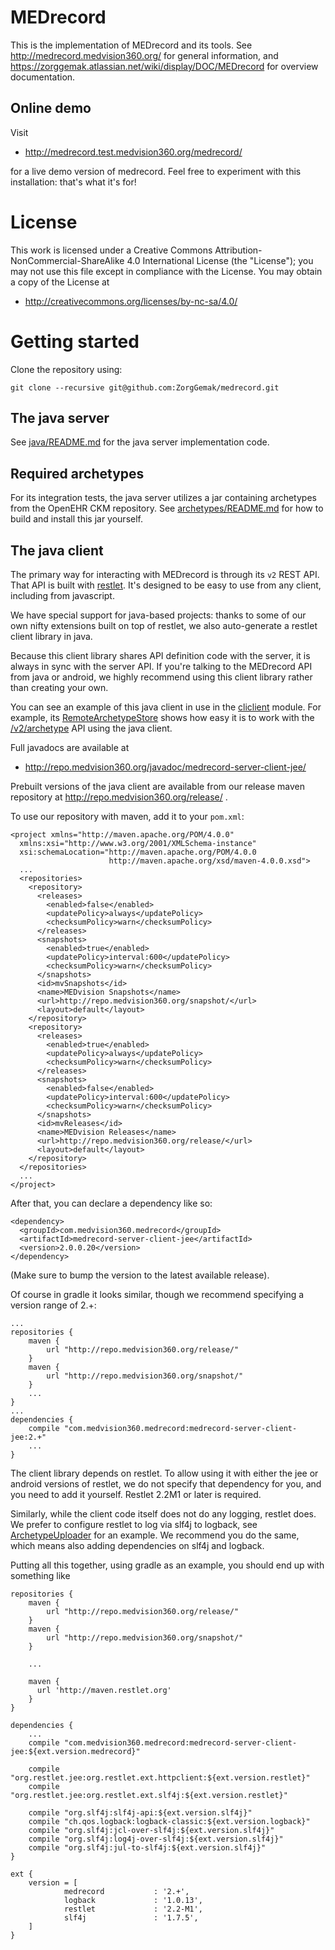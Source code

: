 MEDrecord
=========
This is the implementation of MEDrecord and its tools. See http://medrecord.medvision360.org/ for general information,
and https://zorggemak.atlassian.net/wiki/display/DOC/MEDrecord for overview documentation.

Online demo
-----------
Visit

* http://medrecord.test.medvision360.org/medrecord/

for a live demo version of medrecord. Feel free to experiment with this installation: that's what it's for!


License
=======
This work is licensed under a Creative Commons Attribution-NonCommercial-ShareAlike 4.0 International License (the 
"License"); you may not use this file except in compliance with the License. You may obtain a copy of the License at

* http://creativecommons.org/licenses/by-nc-sa/4.0/


Getting started
===============
Clone the repository using:

    git clone --recursive git@github.com:ZorgGemak/medrecord.git


The java server
---------------
See [java/README.md](java/README.md) for the java server implementation code.


Required archetypes
-------------------
For its integration tests, the java server utilizes a jar containing archetypes from the OpenEHR CKM repository.
See [archetypes/README.md](archetypes/README.md) for how to build and install this jar yourself.


The java client
---------------
The primary way for interacting with MEDrecord is through its `v2` REST API. That API is built with
[restlet](http://restlet.org/). It's designed to be easy to use from any client, including from javascript.

We have special support for java-based projects: thanks to some of our own nifty extensions built on top of restlet, 
we also auto-generate a restlet client library in java.

Because this client library shares API definition code with the server, it is always in sync with the server API. If 
you're talking to the MEDrecord API from java or android, we highly recommend using this client library rather than
creating your own.

You can see an example of this java client in use in the [cliclient](java/medrecord-tools/medrecord-tools-cliclient) 
module. For example, its
[RemoteArchetypeStore](java/medrecord-tools/medrecord-tools-cliclient/src/main/java/com/medvision360/medrecord/tools/cliclient/RemoteArchetypeStore.java#L47)
shows how easy it is to work with the
[/v2/archetype](http://medrecord.test.medvision360.org/medrecord/v2/apidocs/#!/com_medvision360_medrecord_api_archetype)
API using the java client.

Full javadocs are available at
* http://repo.medvision360.org/javadoc/medrecord-server-client-jee/

Prebuilt versions of the java client are available from our release maven repository at
http://repo.medvision360.org/release/ .

To use our repository with maven, add it to your `pom.xml`:

    <project xmlns="http://maven.apache.org/POM/4.0.0"
      xmlns:xsi="http://www.w3.org/2001/XMLSchema-instance"
      xsi:schemaLocation="http://maven.apache.org/POM/4.0.0
                          http://maven.apache.org/xsd/maven-4.0.0.xsd">
      ...
      <repositories>
        <repository>
          <releases>
            <enabled>false</enabled>
            <updatePolicy>always</updatePolicy>
            <checksumPolicy>warn</checksumPolicy>
          </releases>
          <snapshots>
            <enabled>true</enabled>
            <updatePolicy>interval:600</updatePolicy>
            <checksumPolicy>warn</checksumPolicy>
          </snapshots>
          <id>mvSnapshots</id>
          <name>MEDvision Snapshots</name>
          <url>http://repo.medvision360.org/snapshot/</url>
          <layout>default</layout>
        </repository>
        <repository>
          <releases>
            <enabled>true</enabled>
            <updatePolicy>always</updatePolicy>
            <checksumPolicy>warn</checksumPolicy>
          </releases>
          <snapshots>
            <enabled>false</enabled>
            <updatePolicy>interval:600</updatePolicy>
            <checksumPolicy>warn</checksumPolicy>
          </snapshots>
          <id>mvReleases</id>
          <name>MEDvision Releases</name>
          <url>http://repo.medvision360.org/release/</url>
          <layout>default</layout>
        </repository>
      </repositories>
      ...
    </project>

After that, you can declare a dependency like so:

    <dependency>
      <groupId>com.medvision360.medrecord</groupId>
      <artifactId>medrecord-server-client-jee</artifactId>
      <version>2.0.0.20</version>
    </dependency>

(Make sure to bump the version to the latest available release).

Of course in gradle it looks similar, though we recommend specifying a version range of 2.+:

    ...
    repositories {
        maven {
            url "http://repo.medvision360.org/release/"
        }
        maven {
            url "http://repo.medvision360.org/snapshot/"
        }
        ...
    }
    ...
    dependencies {
        compile "com.medvision360.medrecord:medrecord-server-client-jee:2.+"
        ...
    }

The client library depends on restlet. To allow using it with either the jee or android versions of restlet, 
we do not specify that dependency for you, and you need to add it yourself. Restlet 2.2M1 or later is required.

Similarly, while the client code itself does not do any logging, restlet does. We prefer to configure restlet to log 
via slf4j to logback, see
[ArchetypeUploader](java/medrecord-tools/medrecord-tools-cliclient/src/main/java/com/medvision360/medrecord/tools/cliclient/ArchetypeUploader.java#L46)
for an example. We recommend you do the same, which means also adding dependencies on slf4j and logback.

Putting all this together, using gradle as an example, you should end up with something like

    repositories {
        maven {
            url "http://repo.medvision360.org/release/"
        }
        maven {
            url "http://repo.medvision360.org/snapshot/"
        }

        ...
        
        maven {
          url 'http://maven.restlet.org'
        }
    }
    
    dependencies {
        ...
        compile "com.medvision360.medrecord:medrecord-server-client-jee:${ext.version.medrecord}"
        
        compile "org.restlet.jee:org.restlet.ext.httpclient:${ext.version.restlet}"
        compile "org.restlet.jee:org.restlet.ext.slf4j:${ext.version.restlet}"
    
        compile "org.slf4j:slf4j-api:${ext.version.slf4j}"
        compile "ch.qos.logback:logback-classic:${ext.version.logback}"
        compile "org.slf4j:jcl-over-slf4j:${ext.version.slf4j}"
        compile "org.slf4j:log4j-over-slf4j:${ext.version.slf4j}"
        compile "org.slf4j:jul-to-slf4j:${ext.version.slf4j}"
    }
    
    ext {
        version = [
                medrecord           : '2.+',
                logback             : '1.0.13',
                restlet             : '2.2-M1',
                slf4j               : '1.7.5',
        ]
    }
